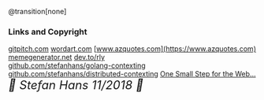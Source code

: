 @transition[none]

### Links and Copyright
[gitpitch.com](https://gitpitch.com/)
[wordart.com](https://wordart.com/)
[www.azquotes.com](https://www.azquotes.com)
[memegenerator.net](https://memegenerator.net)
[dev.to/rly](https://dev.to/rly)
<br>
[github.com/stefanhans/golang-contexting](https://github.com/stefanhans/golang-contexting)
[github.com/stefanhans/distributed-contexting](https://github.com/stefanhans/distributed-contexting)
[One Small Step for the Web...](https://medium.com/@timberners_lee/one-small-step-for-the-web-87f92217d085)
<br>
<i style="font-size:24px" class="fa">&#xf1f9; Stefan Hans 11/2018 &#xf25e;</i>



